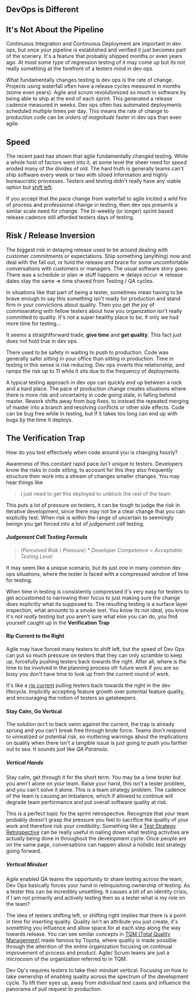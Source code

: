 ## DevOps is Different

## It's Not About the Pipeline

Continuous Integration and Continuous Deployment are important in dev ops, but once your pipeline is established and verified it just becomes part of the scenery. It's a feature that probably shipped months or even years ago. At most some type of regression testing of it may come up but its not really something at the forefront of a testers mind in dev ops.

What fundamentally changes testing is dev ops is the rate of change. Projects using waterfall often have a release cycles measured in months (some even years). Agile and scrum revolutionized so much in software by being able to ship at the end of each sprint. This generated a release cadence measured in weeks. Dev ops often has automated deployments scheduled multiple times per day. This means the rate of change to production code can be *orders of magnitude* faster in dev ops than even agile. 

## Speed

The recent past has shown that agile fundamentally changed testing. While a whole host of factors went into it, at some level the sheer need for *speed* eroded many of the divides of old. The hard truth is generally teams can't ship software every week or two with siloed information and highly bureaucratic processes. Testers and testing didn't really have any viable option but [shift left]().

If you accept that the pace change from waterfall to agile incited a wild fire of process and professional change in testing, then dev ops presents a similar scale need for change. The bi-weekly (or longer) sprint based release cadence still afforded testers days of testing.

## Risk / Release Inversion 

The biggest risk in delaying release used to be around dealing with customer commitments or expectations. Ship something (anything) now and deal with the fall out, or hold the release and brace for some uncomfortable conversations with customers or managers. The usual software story goes: There was a schedule or plan => stuff happens => delays occur => release dates stay the same => time shaved from Testing / QA cycles. 

In situations like that part of being a tester, sometimes mean having to be brave enough to say this something isn't ready for production and stand firm in your convictions about quality. Then you get the joy of commiserating with fellow testers about how you organization isn't really committed to quality. It's not a super healthy place to be, if only we had more time for testing...

It seems a straightforward trade, **give time**  and **get quality**.  This fact just does not hold true in dev ops.

There used to be safety in waiting to push to production. Code was generally safer sitting in your office than sitting in production. Time in testing in this sense is risk reducing. Dev ops inverts this relationship, and ramps the risk up to 11 while it sits due to the frequency of deployments. 

A typical testing approach in dev ops can quickly end up between a rock and a hard place. The pace of production change creates situations where there is more risk and uncertainty in code going stale, in falling behind master. Rework shifts away from bug fixes, to instead the repeated merging of master into a branch and resolving conflicts or other side effects. Code can be bug free while in testing, but if it takes too long can end up with bugs by the time it deploys.

## The Verification Trap

How do you test effectively when code around you is changing hourly?

Awareness of this constant rapid pace isn't unique to testers. Developers know the risks in code sitting, to account for this they also frequently structure their work into a stream of changes smaller changes. You may hear things like 
> I just need to get this deployed to unblock the rest of the team

This puts a lot of pressure on testers, it can be tough to judge the risk in iterative development, since there may not be a clear change that you can explicitly test. When risk is within the range of uncertain to seemingly benign you get forced into a lot of *judgement call* testing. 

#### *Judgement Call Testing Formula*
>(*Perceived Risk* / *Pressure*) * *Developer Competence* = *Acceptable Testing Level* 

It may seem like a unique scenario, but its just one in many common dev ops situations, where the tester is faced with a compressed window of time for testing. 

When time in testing is consistently compressed it's very easy for testers to get accustomed to narrowing their focus to just making sure the change does explicitly what its supposed to. The resulting testing is a surface layer inspection, what amounts to a smoke test. You know its not ideal, you know it's *not really testing* but you aren't sure what else you can do, you find yourself caught up in the **Verification Trap**

#### Rip Current to the Right

Agile may have forced many testers to shift left, but the speed of Dev Ops can put so much pressure on testers that they can only scramble to keep up, forcefully pushing testers back towards the right. After all, where is the time to be involved in the planning process ofr future work if you are so busy you don't have time to look up from the current round of work. 

It's like a [rip current](https://en.wikipedia.org/wiki/Rip_current) pulling testers back towards the right in the dev lifecycle. Implicitly accepting feature growth over potential feature quality, and encouraging the notion of testers as gatekeepers.

#### Stay Calm, Go Vertical

The solution isn't to back swim against the current, the trap is already sprung and you can't break free through brute force. Teams don't respond to unrealized or potential risk, so muttering warnings about the implications on quality when there isn't a tangible issue is just going to push you farther out to sea. It sounds just like *QA Paranoia*.

##### Vertical Hands

Stay calm, get through it for the short term. You may be a lone tester but you aren't alone on your team. Raise your hand, this isn't  a tester problem, and you can't solve it alone. This is a team strategy problem. The cadence of the team is causing an imbalance, which if allowed to continue will degrade team performance and put overall software quality at risk.

This is a perfect topic for the sprint retrospective. Recognize that your team probably doesn't grasp the pressure you feel to sacrifice the quality of your work and therefore risk your credibility. Something like a [Test Strategy Retrospective](http://katrinatester.blogspot.com/2014/04/test-strategy-retrospective.html) can be really useful in nailing down what testing activities are actually being done in throughout the development cycle. Once people are on the same page, conversations can happen about a holistic test strategy going forward. 

##### Vertical Mindset

Agile enabled QA teams the opportunity to share testing across the team, Dev Ops basically forces your hand in relinquishing ownership of testing. As a tester this can be incredibly unsettling. It causes a bit of an identity crisis, if I am not primarily and actively testing then as a tester what is my role on the team?  

The idea of testers shifting left, or shifting right implies that there is a point in time for inserting quality. Quality isn't an attribute you just create, it's something you influence and allow space for at each step along the way towards release.  You can see similar concepts in [TQM (Total Quality Management)](https://en.wikipedia.org/wiki/Total_quality_management) made famous by Toyota, where quality is made possible through the attention of the entire organization focusing on continual improvement of process and product. Agile/ Scrum teams are just a microcosm of the organization referred to in TQM.

Dev Op's requires testers to take their mindset vertical. Focusing on how to take ownership of enabling quality across the spectrum of the development cycle. To lift their eyes up, away from individual test cases and influence the panorama of pull request to production. 






